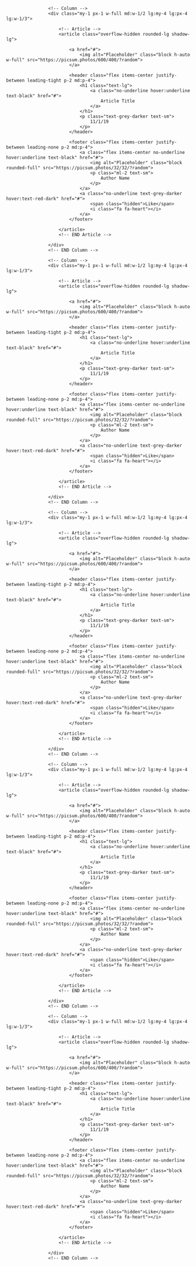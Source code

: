 
            
                    <!-- Column -->
                    <div class="my-1 px-1 w-full md:w-1/2 lg:my-4 lg:px-4 lg:w-1/3">
            
                        <!-- Article -->
                        <article class="overflow-hidden rounded-lg shadow-lg">
            
                            <a href="#">
                                <img alt="Placeholder" class="block h-auto w-full" src="https://picsum.photos/600/400/?random">
                            </a>
            
                            <header class="flex items-center justify-between leading-tight p-2 md:p-4">
                                <h1 class="text-lg">
                                    <a class="no-underline hover:underline text-black" href="#">
                                        Article Title
                                    </a>
                                </h1>
                                <p class="text-grey-darker text-sm">
                                    11/1/19
                                </p>
                            </header>
            
                            <footer class="flex items-center justify-between leading-none p-2 md:p-4">
                                <a class="flex items-center no-underline hover:underline text-black" href="#">
                                    <img alt="Placeholder" class="block rounded-full" src="https://picsum.photos/32/32/?random">
                                    <p class="ml-2 text-sm">
                                        Author Name
                                    </p>
                                </a>
                                <a class="no-underline text-grey-darker hover:text-red-dark" href="#">
                                    <span class="hidden">Like</span>
                                    <i class="fa fa-heart"></i>
                                </a>
                            </footer>
            
                        </article>
                        <!-- END Article -->
            
                    </div>
                    <!-- END Column -->
            
                    <!-- Column -->
                    <div class="my-1 px-1 w-full md:w-1/2 lg:my-4 lg:px-4 lg:w-1/3">
            
                        <!-- Article -->
                        <article class="overflow-hidden rounded-lg shadow-lg">
            
                            <a href="#">
                                <img alt="Placeholder" class="block h-auto w-full" src="https://picsum.photos/600/400/?random">
                            </a>
            
                            <header class="flex items-center justify-between leading-tight p-2 md:p-4">
                                <h1 class="text-lg">
                                    <a class="no-underline hover:underline text-black" href="#">
                                        Article Title
                                    </a>
                                </h1>
                                <p class="text-grey-darker text-sm">
                                    11/1/19
                                </p>
                            </header>
            
                            <footer class="flex items-center justify-between leading-none p-2 md:p-4">
                                <a class="flex items-center no-underline hover:underline text-black" href="#">
                                    <img alt="Placeholder" class="block rounded-full" src="https://picsum.photos/32/32/?random">
                                    <p class="ml-2 text-sm">
                                        Author Name
                                    </p>
                                </a>
                                <a class="no-underline text-grey-darker hover:text-red-dark" href="#">
                                    <span class="hidden">Like</span>
                                    <i class="fa fa-heart"></i>
                                </a>
                            </footer>
            
                        </article>
                        <!-- END Article -->
            
                    </div>
                    <!-- END Column -->
            
                    <!-- Column -->
                    <div class="my-1 px-1 w-full md:w-1/2 lg:my-4 lg:px-4 lg:w-1/3">
            
                        <!-- Article -->
                        <article class="overflow-hidden rounded-lg shadow-lg">
            
                            <a href="#">
                                <img alt="Placeholder" class="block h-auto w-full" src="https://picsum.photos/600/400/?random">
                            </a>
            
                            <header class="flex items-center justify-between leading-tight p-2 md:p-4">
                                <h1 class="text-lg">
                                    <a class="no-underline hover:underline text-black" href="#">
                                        Article Title
                                    </a>
                                </h1>
                                <p class="text-grey-darker text-sm">
                                    11/1/19
                                </p>
                            </header>
            
                            <footer class="flex items-center justify-between leading-none p-2 md:p-4">
                                <a class="flex items-center no-underline hover:underline text-black" href="#">
                                    <img alt="Placeholder" class="block rounded-full" src="https://picsum.photos/32/32/?random">
                                    <p class="ml-2 text-sm">
                                        Author Name
                                    </p>
                                </a>
                                <a class="no-underline text-grey-darker hover:text-red-dark" href="#">
                                    <span class="hidden">Like</span>
                                    <i class="fa fa-heart"></i>
                                </a>
                            </footer>
            
                        </article>
                        <!-- END Article -->
            
                    </div>
                    <!-- END Column -->
            
                    <!-- Column -->
                    <div class="my-1 px-1 w-full md:w-1/2 lg:my-4 lg:px-4 lg:w-1/3">
            
                        <!-- Article -->
                        <article class="overflow-hidden rounded-lg shadow-lg">
            
                            <a href="#">
                                <img alt="Placeholder" class="block h-auto w-full" src="https://picsum.photos/600/400/?random">
                            </a>
            
                            <header class="flex items-center justify-between leading-tight p-2 md:p-4">
                                <h1 class="text-lg">
                                    <a class="no-underline hover:underline text-black" href="#">
                                        Article Title
                                    </a>
                                </h1>
                                <p class="text-grey-darker text-sm">
                                    11/1/19
                                </p>
                            </header>
            
                            <footer class="flex items-center justify-between leading-none p-2 md:p-4">
                                <a class="flex items-center no-underline hover:underline text-black" href="#">
                                    <img alt="Placeholder" class="block rounded-full" src="https://picsum.photos/32/32/?random">
                                    <p class="ml-2 text-sm">
                                        Author Name
                                    </p>
                                </a>
                                <a class="no-underline text-grey-darker hover:text-red-dark" href="#">
                                    <span class="hidden">Like</span>
                                    <i class="fa fa-heart"></i>
                                </a>
                            </footer>
            
                        </article>
                        <!-- END Article -->
            
                    </div>
                    <!-- END Column -->
            
                    <!-- Column -->
                    <div class="my-1 px-1 w-full md:w-1/2 lg:my-4 lg:px-4 lg:w-1/3">
            
                        <!-- Article -->
                        <article class="overflow-hidden rounded-lg shadow-lg">
            
                            <a href="#">
                                <img alt="Placeholder" class="block h-auto w-full" src="https://picsum.photos/600/400/?random">
                            </a>
            
                            <header class="flex items-center justify-between leading-tight p-2 md:p-4">
                                <h1 class="text-lg">
                                    <a class="no-underline hover:underline text-black" href="#">
                                        Article Title
                                    </a>
                                </h1>
                                <p class="text-grey-darker text-sm">
                                    11/1/19
                                </p>
                            </header>
            
                            <footer class="flex items-center justify-between leading-none p-2 md:p-4">
                                <a class="flex items-center no-underline hover:underline text-black" href="#">
                                    <img alt="Placeholder" class="block rounded-full" src="https://picsum.photos/32/32/?random">
                                    <p class="ml-2 text-sm">
                                        Author Name
                                    </p>
                                </a>
                                <a class="no-underline text-grey-darker hover:text-red-dark" href="#">
                                    <span class="hidden">Like</span>
                                    <i class="fa fa-heart"></i>
                                </a>
                            </footer>
            
                        </article>
                        <!-- END Article -->
            
                    </div> 
                    <!-- END Column -->
            